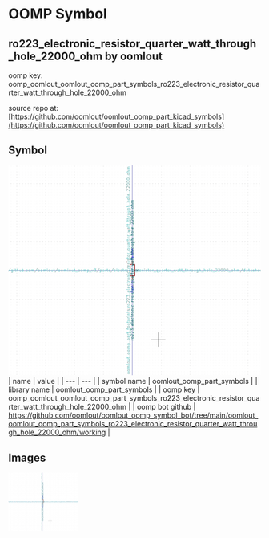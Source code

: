 # OOMP Symbol  
## ro223_electronic_resistor_quarter_watt_through_hole_22000_ohm  by oomlout  
  
oomp key: oomp_oomlout_oomlout_oomp_part_symbols_ro223_electronic_resistor_quarter_watt_through_hole_22000_ohm  
  
source repo at: [https://github.com/oomlout/oomlout_oomp_part_kicad_symbols](https://github.com/oomlout/oomlout_oomp_part_kicad_symbols)  
## Symbol  
  
[![working.png](working_600.png)](working.png)  
| name | value | 
| --- | --- | 
| symbol name | oomlout_oomp_part_symbols | 
| library name | oomlout_oomp_part_symbols | 
| oomp key | oomp_oomlout_oomlout_oomp_part_symbols_ro223_electronic_resistor_quarter_watt_through_hole_22000_ohm | 
| oomp bot github | https://github.com/oomlout/oomlout_oomp_symbol_bot/tree/main/oomlout_oomlout_oomp_part_symbols_ro223_electronic_resistor_quarter_watt_through_hole_22000_ohm/working | 
## Images  
  
[![working.png](working_140.png)](working.png)  
